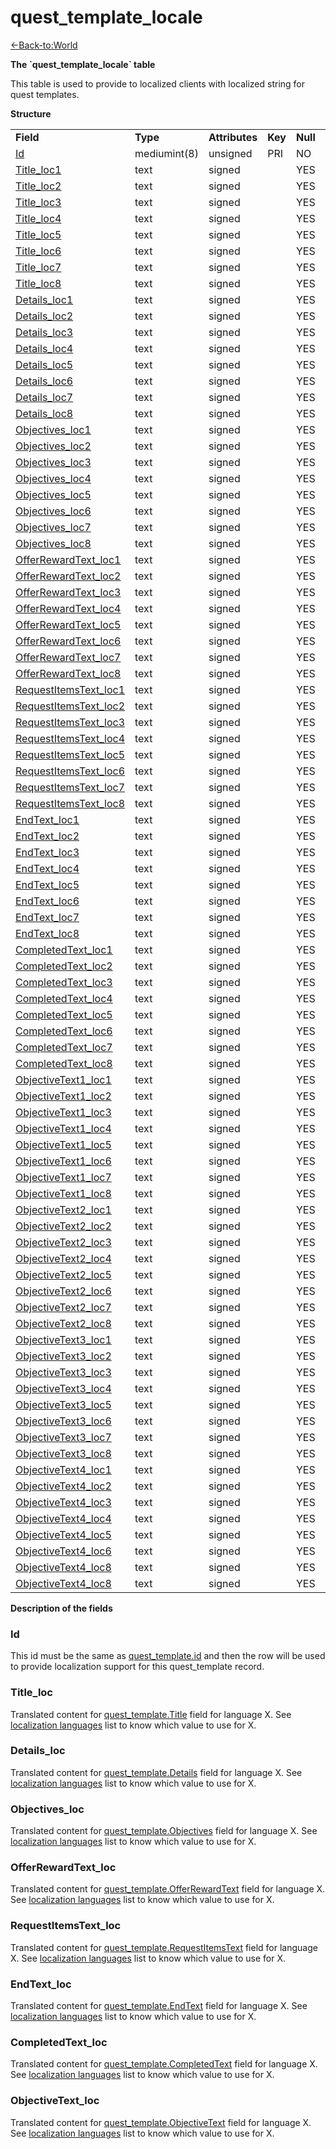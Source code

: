 # quest\_template\_locale

[<-Back-to:World](database-world.md)

**The \`quest\_template\_locale\` table**

This table is used to provide to localized clients with localized string for quest templates.

**Structure**

|                                                                       |              |                |         |          |             |           |             |
|-----------------------------------------------------------------------|--------------|----------------|---------|----------|-------------|-----------|-------------|
| **Field**                                                             | **Type**     | **Attributes** | **Key** | **Null** | **Default** | **Extra** | **Comment** |
| [Id](#quest_template_locale-Id)                                       | mediumint(8) | unsigned       | PRI     | NO       |             |           |             |
| [Title\_loc1](#quest_template_locale-Title_loc)                       | text         | signed         |         | YES      | NULL        |           |             |
| [Title\_loc2](#quest_template_locale-Title_loc)                       | text         | signed         |         | YES      | NULL        |           |             |
| [Title\_loc3](#quest_template_locale-Title_loc)                       | text         | signed         |         | YES      | NULL        |           |             |
| [Title\_loc4](#quest_template_locale-Title_loc)                       | text         | signed         |         | YES      | NULL        |           |             |
| [Title\_loc5](#quest_template_locale-Title_loc)                       | text         | signed         |         | YES      | NULL        |           |             |
| [Title\_loc6](#quest_template_locale-Title_loc)                       | text         | signed         |         | YES      | NULL        |           |             |
| [Title\_loc7](#quest_template_locale-Title_loc)                       | text         | signed         |         | YES      | NULL        |           |             |
| [Title\_loc8](#quest_template_locale-Title_loc)                       | text         | signed         |         | YES      | NULL        |           |             |
| [Details\_loc1](#quest_template_locale-Details_loc)                   | text         | signed         |         | YES      | NULL        |           |             |
| [Details\_loc2](#quest_template_locale-Details_loc)                   | text         | signed         |         | YES      | NULL        |           |             |
| [Details\_loc3](#quest_template_locale-Details_loc)                   | text         | signed         |         | YES      | NULL        |           |             |
| [Details\_loc4](#quest_template_locale-Details_loc)                   | text         | signed         |         | YES      | NULL        |           |             |
| [Details\_loc5](#quest_template_locale-Details_loc)                   | text         | signed         |         | YES      | NULL        |           |             |
| [Details\_loc6](#quest_template_locale-Details_loc)                   | text         | signed         |         | YES      | NULL        |           |             |
| [Details\_loc7](#quest_template_locale-Details_loc)                   | text         | signed         |         | YES      | NULL        |           |             |
| [Details\_loc8](#quest_template_locale-Details_loc)                   | text         | signed         |         | YES      | NULL        |           |             |
| [Objectives\_loc1](#quest_template_locale-Objectives_loc)             | text         | signed         |         | YES      | NULL        |           |             |
| [Objectives\_loc2](#quest_template_locale-Objectives_loc)             | text         | signed         |         | YES      | NULL        |           |             |
| [Objectives\_loc3](#quest_template_locale-Objectives_loc)             | text         | signed         |         | YES      | NULL        |           |             |
| [Objectives\_loc4](#quest_template_locale-Objectives_loc)             | text         | signed         |         | YES      | NULL        |           |             |
| [Objectives\_loc5](#quest_template_locale-Objectives_loc)             | text         | signed         |         | YES      | NULL        |           |             |
| [Objectives\_loc6](#quest_template_locale-Objectives_loc)             | text         | signed         |         | YES      | NULL        |           |             |
| [Objectives\_loc7](#quest_template_locale-Objectives_loc)             | text         | signed         |         | YES      | NULL        |           |             |
| [Objectives\_loc8](#quest_template_locale-Objectives_loc)             | text         | signed         |         | YES      | NULL        |           |             |
| [OfferRewardText\_loc1](#quest_template_locale-OfferRewardText_loc)   | text         | signed         |         | YES      | NULL        |           |             |
| [OfferRewardText\_loc2](#quest_template_locale-OfferRewardText_loc)   | text         | signed         |         | YES      | NULL        |           |             |
| [OfferRewardText\_loc3](#quest_template_locale-OfferRewardText_loc)   | text         | signed         |         | YES      | NULL        |           |             |
| [OfferRewardText\_loc4](#quest_template_locale-OfferRewardText_loc)   | text         | signed         |         | YES      | NULL        |           |             |
| [OfferRewardText\_loc5](#quest_template_locale-OfferRewardText_loc)   | text         | signed         |         | YES      | NULL        |           |             |
| [OfferRewardText\_loc6](#quest_template_locale-OfferRewardText_loc)   | text         | signed         |         | YES      | NULL        |           |             |
| [OfferRewardText\_loc7](#quest_template_locale-OfferRewardText_loc)   | text         | signed         |         | YES      | NULL        |           |             |
| [OfferRewardText\_loc8](#quest_template_locale-OfferRewardText_loc)   | text         | signed         |         | YES      | NULL        |           |             |
| [RequestItemsText\_loc1](#quest_template_locale-RequestItemsText_loc) | text         | signed         |         | YES      | NULL        |           |             |
| [RequestItemsText\_loc2](#quest_template_locale-RequestItemsText_loc) | text         | signed         |         | YES      | NULL        |           |             |
| [RequestItemsText\_loc3](#quest_template_locale-RequestItemsText_loc) | text         | signed         |         | YES      | NULL        |           |             |
| [RequestItemsText\_loc4](#quest_template_locale-RequestItemsText_loc) | text         | signed         |         | YES      | NULL        |           |             |
| [RequestItemsText\_loc5](#quest_template_locale-RequestItemsText_loc) | text         | signed         |         | YES      | NULL        |           |             |
| [RequestItemsText\_loc6](#quest_template_locale-RequestItemsText_loc) | text         | signed         |         | YES      | NULL        |           |             |
| [RequestItemsText\_loc7](#quest_template_locale-RequestItemsText_loc) | text         | signed         |         | YES      | NULL        |           |             |
| [RequestItemsText\_loc8](#quest_template_locale-RequestItemsText_loc) | text         | signed         |         | YES      | NULL        |           |             |
| [EndText\_loc1](#quest_template_locale-EndText_loc)                   | text         | signed         |         | YES      | NULL        |           |             |
| [EndText\_loc2](#quest_template_locale-EndText_loc)                   | text         | signed         |         | YES      | NULL        |           |             |
| [EndText\_loc3](#quest_template_locale-EndText_loc)                   | text         | signed         |         | YES      | NULL        |           |             |
| [EndText\_loc4](#quest_template_locale-EndText_loc)                   | text         | signed         |         | YES      | NULL        |           |             |
| [EndText\_loc5](#quest_template_locale-EndText_loc)                   | text         | signed         |         | YES      | NULL        |           |             |
| [EndText\_loc6](#quest_template_locale-EndText_loc)                   | text         | signed         |         | YES      | NULL        |           |             |
| [EndText\_loc7](#quest_template_locale-EndText_loc)                   | text         | signed         |         | YES      | NULL        |           |             |
| [EndText\_loc8](#quest_template_locale-EndText_loc)                   | text         | signed         |         | YES      | NULL        |           |             |
| [CompletedText\_loc1](#quest_template_locale-CompletedText_loc)       | text         | signed         |         | YES      | NULL        |           |             |
| [CompletedText\_loc2](#quest_template_locale-CompletedText_loc)       | text         | signed         |         | YES      | NULL        |           |             |
| [CompletedText\_loc3](#quest_template_locale-CompletedText_loc)       | text         | signed         |         | YES      | NULL        |           |             |
| [CompletedText\_loc4](#quest_template_locale-CompletedText_loc)       | text         | signed         |         | YES      | NULL        |           |             |
| [CompletedText\_loc5](#quest_template_locale-CompletedText_loc)       | text         | signed         |         | YES      | NULL        |           |             |
| [CompletedText\_loc6](#quest_template_locale-CompletedText_loc)       | text         | signed         |         | YES      | NULL        |           |             |
| [CompletedText\_loc7](#quest_template_locale-CompletedText_loc)       | text         | signed         |         | YES      | NULL        |           |             |
| [CompletedText\_loc8](#quest_template_locale-CompletedText_loc)       | text         | signed         |         | YES      | NULL        |           |             |
| [ObjectiveText1\_loc1](#quest_template_locale-ObjectiveText_loc)      | text         | signed         |         | YES      | NULL        |           |             |
| [ObjectiveText1\_loc2](#quest_template_locale-ObjectiveText_loc)      | text         | signed         |         | YES      | NULL        |           |             |
| [ObjectiveText1\_loc3](#quest_template_locale-ObjectiveText_loc)      | text         | signed         |         | YES      | NULL        |           |             |
| [ObjectiveText1\_loc4](#quest_template_locale-ObjectiveText_loc)      | text         | signed         |         | YES      | NULL        |           |             |
| [ObjectiveText1\_loc5](#quest_template_locale-ObjectiveText_loc)      | text         | signed         |         | YES      | NULL        |           |             |
| [ObjectiveText1\_loc6](#quest_template_locale-ObjectiveText_loc)      | text         | signed         |         | YES      | NULL        |           |             |
| [ObjectiveText1\_loc7](#quest_template_locale-ObjectiveText_loc)      | text         | signed         |         | YES      | NULL        |           |             |
| [ObjectiveText1\_loc8](#quest_template_locale-ObjectiveText_loc)      | text         | signed         |         | YES      | NULL        |           |             |
| [ObjectiveText2\_loc1](#quest_template_locale-ObjectiveText_loc)      | text         | signed         |         | YES      | NULL        |           |             |
| [ObjectiveText2\_loc2](#quest_template_locale-ObjectiveText_loc)      | text         | signed         |         | YES      | NULL        |           |             |
| [ObjectiveText2\_loc3](#quest_template_locale-ObjectiveText_loc)      | text         | signed         |         | YES      | NULL        |           |             |
| [ObjectiveText2\_loc4](#quest_template_locale-ObjectiveText_loc)      | text         | signed         |         | YES      | NULL        |           |             |
| [ObjectiveText2\_loc5](#quest_template_locale-ObjectiveText_loc)      | text         | signed         |         | YES      | NULL        |           |             |
| [ObjectiveText2\_loc6](#quest_template_locale-ObjectiveText_loc)      | text         | signed         |         | YES      | NULL        |           |             |
| [ObjectiveText2\_loc7](#quest_template_locale-ObjectiveText_loc)      | text         | signed         |         | YES      | NULL        |           |             |
| [ObjectiveText2\_loc8](#quest_template_locale-ObjectiveText_loc)      | text         | signed         |         | YES      | NULL        |           |             |
| [ObjectiveText3\_loc1](#quest_template_locale-ObjectiveText_loc)      | text         | signed         |         | YES      | NULL        |           |             |
| [ObjectiveText3\_loc2](#quest_template_locale-ObjectiveText_loc)      | text         | signed         |         | YES      | NULL        |           |             |
| [ObjectiveText3\_loc3](#quest_template_locale-ObjectiveText_loc)      | text         | signed         |         | YES      | NULL        |           |             |
| [ObjectiveText3\_loc4](#quest_template_locale-ObjectiveText_loc)      | text         | signed         |         | YES      | NULL        |           |             |
| [ObjectiveText3\_loc5](#quest_template_locale-ObjectiveText_loc)      | text         | signed         |         | YES      | NULL        |           |             |
| [ObjectiveText3\_loc6](#quest_template_locale-ObjectiveText_loc)      | text         | signed         |         | YES      | NULL        |           |             |
| [ObjectiveText3\_loc7](#quest_template_locale-ObjectiveText_loc)      | text         | signed         |         | YES      | NULL        |           |             |
| [ObjectiveText3\_loc8](#quest_template_locale-ObjectiveText_loc)      | text         | signed         |         | YES      | NULL        |           |             |
| [ObjectiveText4\_loc1](#quest_template_locale-ObjectiveText_loc)      | text         | signed         |         | YES      | NULL        |           |             |
| [ObjectiveText4\_loc2](#quest_template_locale-ObjectiveText_loc)      | text         | signed         |         | YES      | NULL        |           |             |
| [ObjectiveText4\_loc3](#quest_template_locale-ObjectiveText_loc)      | text         | signed         |         | YES      | NULL        |           |             |
| [ObjectiveText4\_loc4](#quest_template_locale-ObjectiveText_loc)      | text         | signed         |         | YES      | NULL        |           |             |
| [ObjectiveText4\_loc5](#quest_template_locale-ObjectiveText_loc)      | text         | signed         |         | YES      | NULL        |           |             |
| [ObjectiveText4\_loc6](#quest_template_locale-ObjectiveText_loc)      | text         | signed         |         | YES      | NULL        |           |             |
| [ObjectiveText4\_loc8](#quest_template_locale-ObjectiveText_loc)      | text         | signed         |         | YES      | NULL        |           |             |
| [ObjectiveText4\_loc8](#quest_template_locale-ObjectiveText_loc)      | text         | signed         |         | YES      | NULL        |           |             |

**Description of the fields**

### Id

This id must be the same as [quest\_template.id](quest+template+tc2#Questtemplatetc2-Id) and then the row will be used to provide localization support for this quest\_template record.

### Title\_loc

Translated content for [quest\_template.Title](quest+template+tc2#Questtemplatetc2-Title) field for language X.
See [localization languages](Localization+lang) list to know which value to use for X.

### Details\_loc

Translated content for [quest\_template.Details](quest+template+tc2#Questtemplatetc2-Details) field for language X.
See [localization languages](Localization+lang) list to know which value to use for X.

### Objectives\_loc

Translated content for [quest\_template.Objectives](quest+template+tc2#Questtemplatetc2-Objectives) field for language X.
See [localization languages](Localization+lang) list to know which value to use for X.

### OfferRewardText\_loc

Translated content for [quest\_template.OfferRewardText](quest+template+tc2#Questtemplatetc2-OfferRewardText) field for language X.
See [localization languages](Localization+lang) list to know which value to use for X.

### RequestItemsText\_loc

Translated content for [quest\_template.RequestItemsText](quest+template+tc2#Questtemplatetc2-RequestItemsText) field for language X.
See [localization languages](Localization+lang) list to know which value to use for X.

### EndText\_loc

Translated content for [quest\_template.EndText](quest+template+tc2#Questtemplatetc2-EndText) field for language X.
See [localization languages](Localization+lang) list to know which value to use for X.

### CompletedText\_loc

Translated content for [quest\_template.CompletedText](quest+template+tc2#Questtemplatetc2-CompletedText) field for language X.
See [localization languages](Localization+lang) list to know which value to use for X.

### ObjectiveText\_loc

Translated content for [quest\_template.ObjectiveText](quest+template+tc2#Questtemplatetc2-Objectives) field for language X.
See [localization languages](Localization+lang) list to know which value to use for X.
